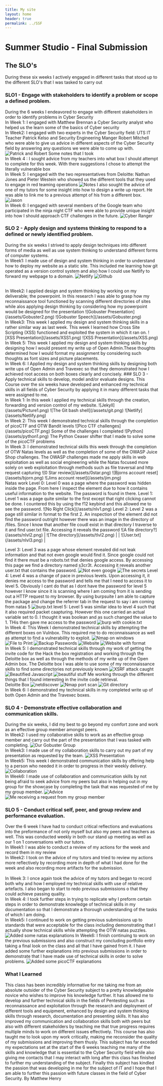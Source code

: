 ```yaml
---
title: My site
layout: home
header: true
permalink: ../SSF
---
```


# Summer Studio - Final Submission

## The SLO's
During these six weeks I actively engaged in different tasks that stood up to the different SLO's that I was tasked to carry out

### SLO1 - Engage with stakeholders to identify a problem or scope a defined problem.
During the 6 weeks I endeavored to engage with different stakeholders in order to identify problems in Cyber Security
<br>
In Week 1: 
I engaged with Matthew Brennan a Cyber Security analyst who helped us the learn some of the basics of Cyber security
<br>
In Week2: 
I engaged with two experts in the Cyber Security field: UTS IT Teacher Patrick Kelso and Security Engineering Manger Robert Mitchell who were able to give us advice in different aspects of the Cyber Security field by answering any questions we were able to come up with.
![Patrick and Robert](/assets/pat.png)
Some notes that I took
<br>
In Week 4 : 
I sought advice from my teachers into what box I should attempt to complete for this week. With there suggestions I chose to attempt the literally vulnerable box
<br>
In Week 5:
I engaged with the two representatives from Deloitte: Nathan Jones and Pieter Westein who showed us the different tools that they used to engage in red teaming operations
 ![Notes ](/assets/notes.png)
 I also sought the advice of one of my tutors for some insight into how to design a write up report. He was able to link me to a previous attempt of his from a different box.
 ![Jason ](/assets/jason.png)
<br>
In Week 6:
I engaged with several members of the Google team who participated in the ninja night CTF who were able to provide unique insight into how I should approach CTF challenges in the future.
 ![Cyber Ranger](/assets/cr.png) 
 
### SLO 2 - Apply design and systems thinking to respond to a defined or newly identified problem.  
During the six weeks I strived to apply design techniques into different forms of media as well as use system thinking to understand different forms of computer systems.
<br>
In Week1:
I made use of design and system thinking in order to understand how to deploy my website as a static site. This included me learning how git operated as a version control system and also how I could use Netlify to forward my webpage to a domain.
![Netlify](/assets/Netlify.png)
![Github](/assets/github.png)

<br>
In Week2:
I applied design and system thinking by working on my deliverable; the powerpoint.  In this research I was able to grasp how my reconnaissance tool functioned by scanning different directories of sites while alos applying design thinking by considering how my powerpoint would be designed for the presentation
![Gobuster Presentation](/assets/Gobuster2.png)
![Gobuster Speech](/assets/Gobuster.png)
<br>
In Week3:
This week I applied my design and system thinking skills in a rather similar way as last week. This week I learned how Cross Site Scripting (XSS) functioned and exploited the system in which it ran on.
![XSS Presentation](/assets/XSS1.png) 
![XSS Presentation](/assets/XSS.png) 
<br>
In Week 5:
This week I applied my design and system thinking skills by designing how I would present my write up of Open Admin.These thoughts determined how I would format my assignment by considering such thoughts as font sizes and picture placements.
<br>
In Week 6: 
I Applied my design and system thinking skills by designing both write ups of Open Admin and Travexec so that they demonstrated how I achieved root access on both boxes clearly and concisely.
### SLO 3 - Apply technical skills to develop, model and/or evaluate designs. 
This Course over the six weeks have developed and enhanced my technical skills in all fields of Cyber Security by applying it in many different tasks that were assigned to me.
<br>
In Week 1:
In this week I applied my technical skills through the creation, forwarding and version control of my website.
![Jekyll](/assets/Picture1.png)
![The Git bash shell](/assets/git.png)
![Netlify](/assets/Netlify.png)
<br>
In Week 2:
This week I demonstrated technical skills through the completion of picoCTF and OTW Bandit levels
![Pico CTF challenges](/assets/picoCTF.png)  
Some of the challenges I completed
![Python](/assets/python1.png)
The Python Ceaser shifter that I made to solve some of the picoCTF problems

<br>
In Week 3:
I demonstrated technical skills this week through the completion of OTW Natas levels as well as the completion of some of the OWASP Juice Shop challenges. The OWASP challenges made me apply skills in web exploitation as well as social engineering while the Natas focused more solely on web exploitation through methods such as file traversal and http request capturing
![0 Star review](/assets/0star.png) 
![Bjorns account reset](/assets/bjorn.png)  
![Jims account reset](/assets/jim.png) 
<br>
Natas work
Level 0: Level 0 was a page where the password was hidden inside the page. From here I inspect the element due to how it contains useful information to the website. The password is found in there.
Level 1: Level 1 was a page quite similar to the first except that right clicking cannot be done. I countered this by using the f12 keybind and this allowed me to see the password.
![No Right Click](/assets/nlv1.png)
Level 2: Level 2 was a page still similar in format to the first 2. An inspection of the element did not find the password outright however there was an image in the directory of /files.  Since I know that another file coudl exist in that directory I traverse to it and find user.txt file. Accessing it reveals the password
![A file directory?](/assets/nlvl2.png)
| ![The directory](/assets/tlvl2.png) |  | ![User.txt](/assets/nlvl3.png) |

Level 3: Level 3 was a page whose element revealed did not leak information and that not even google would find it. Since google could not find it there must be a robots.txt that denies google access. By accessing this page we find a directory named s3cr3t. Accessing it reveals another user.txt that contains the password.
![Not even google](/assets/robots.png)
![The secrets](/assets/secret.png)
Level 4: Level 4 was a change of pace in previous levels. Upon accessing it, it denies me access to the password and tells me that I need to access it to level 5. Obviously I cant do that as I dont have the password for level 5 however I know since it is scanning where I am coming from it is sending out a HTTP request to my browser. By using burpsuite I am able to capture the package and change the referrer tab in the request to say i am coming from natas 5
![burp.txt](/assets/burp.png)
level 5: Level 5 was similar idea to level 4 such that it also required packet caapturing. However this one carried an actual variable set to 0. I thought it was boolean and as such changed the value to 1. THis then gave me access to the password
![burp with cookie.txt](/assets/burp2.png)
<br>
In Week 4:
This Week I demonstrated technical skills by attempting the different boxes on Vulnbox. This required me to do reconnaissance as well as attempt to find a vulnerability to exploit.
![Nmap on windows ](/assets/netscan.png) 
![File to Print](/assets/ftp.png) 
![Backup Passwords](/assets/password.png)
![Website](/assets/website.png) 
![Website with format](/assets/website2.png) 
<br>
In Week 5:
I demonstrated technical skills through my work of getting the invite code for the Hack the box registration and working through the Deloitte box as well as through the methods of my write up of the Open Admin box. The Deloitte box I was able to use some of my reconnaissance skills to find some directories not previously known
  ![XSRF attack caught ](/assets/xrsf.png)
  ![Beautified Javascript ](/assets/beauty.png)
  ![beautiful stuff ](/assets/bs.png) 
  Me working through the different things that I found interesting in the invite code retrieval. 
 <br>
 Deloitte Box
 ![netdiscover ](/assets/netscan.png)
 ![Nmap port scan ](/assets/portscan.png)
 ![Git directory ](/assets/git.png)
<br>
In Week 6:
I demonstrated my technical skills in my completed write up of both Open Admin and the Travexec boxes.
### SLO 4 - Demonstrate effective collaboration and communication skills. 
During the six weeks, I did my best to go beyond my comfort zone and work as an effective group member amongst peers.
<br> 
In Week2:
I used my collaborative skills to work as an effective group member and carry out the part of the presentation that I was tasked with completing.
![Our Gobuster Group](/assets/Gobuster3.png)
<br>
In Week3:
I made use of my collaboration skills to carry out my part of my presentation  as requested by the team.
![XSS Presentation](/assets/XSS.png)
<br>
In Week5:
This week I demonstrated communication skills by offering help to a person who needed it in order to progress in their weekly delivery.
![Collaboration ](/assets/help1.png)
<br>
In Week6:
I made use of collaboration and communication skills by not being afraid to seek advice from my peers but also in helping out in my group for the showcase by completing the task that was requested of me by my group member.
![Advice](/assets/advice.png)
![Me receiving a request from my group member](/assets/collab.png)
### SLO 5 - Conduct critical self, peer, and group review and performance evaluation.  
Over the 6 week I have had to conduct critical reflections and evaluations into the preformance of not only myself but also my peers and teachers as well. This was conducted weekly in both our stand up meeting as well as our 1 on 1 conversations with our tutors.
<br>
In Week1:
I was able to conduct a review of my actions for the week and record them in my review
<br>
In Week2:
I took on the advice of my tutors and tried to review my actions more reflectively by recording more in depth of what I had done for the week and also recording more artifacts for the submission.  
<br>
In Week 3:
I once again took the advice of my tutors and began to record both why and how I employed my technical skills with use of relative artefacts. I also began to start to redo previous submissions o that they could achieve passing quality.
<br>
In Week 4:
I took further steps in trying to replicate why I preform certain steps in order to demonstrate knowledge of technical skills in my documentation so that I demonstrate a thorough understanding of the tasks of which I am doing.
<br>
In Week5:
I continued to work on getting previous submissions up to standards that were acceptable for the class including demonstrating that I actually show technical skills while attempting the OTW natas puzzles.
 ![Added some natas explanations](/assets/natas2.png) 
In Week6:
I finish continuing to work on the previous submissions and also construct my concluding portfolio entry taking a final look on the class and all that I have gained from it. I have added some further explanations into previous submissions in order to demonstrate that I have made use of technical skills in order to solve problems.
 ![Added some picoCTF explanations](/assets/pico.png) 

### What I Learned
This class has been incredibly informative for me taking me from an absolute outsider of the Cyber Security subject to a pretty knowledgeable novice who wishes to improve his knowledge further.  It has allowed me to develop and further technical skills in the fields of Pentesting such as reconnaissance and exploitation through the research and deployment of different tools and equipment, enhanced by design and system thinking skills through research, documentation and presenting skills. It has also improved my communication and collaboration skills both with peers but also with different stakeholders by teaching me that true progress requires multiple minds to work on different issues effectively. This course has also taught me to look upon my work critically, making me reconsider the quality of my submissions and improving them thusly. This subject has far exceded my expectations set at the start of the 6 weeks teaching me many of the skills and knowledge that is essential to the Cyber Security field while also giving me contacts that I may interact with long after this class has finished to further my understanding of the subject.  Finally this subject has kindled the passion that was developing in me for the subject of IT and I hope that I am able to further this passion with future classes in the field of Cyber Security. 
By Matthew Henry
